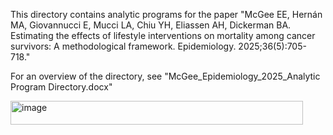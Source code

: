 This directory contains analytic programs for the paper "McGee EE, Hernán MA, Giovannucci E, Mucci LA, Chiu YH, Eliassen AH, Dickerman BA. Estimating the effects of lifestyle interventions on mortality among cancer survivors: A methodological framework. Epidemiology. 2025;36(5):705-718."

For an overview of the directory, see "McGee_Epidemiology_2025_Analytic Program Directory.docx"


<img width="468" height="38" alt="image" src="https://github.com/user-attachments/assets/cedce4ce-adda-4b1a-bab1-c2ac0fc50f82" />
